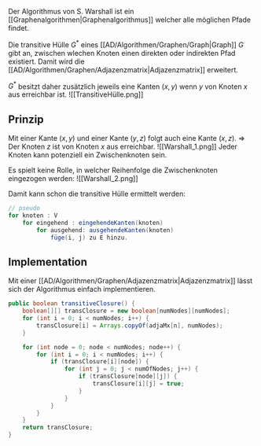 Der Algorithmus von S. Warshall ist ein [[Graphenalgorithmen|Graphenalgorithmus]] welcher alle möglichen Pfade findet.

Die transitive Hülle $G^{*}$ eines [[AD/Algorithmen/Graphen/Graph|Graph]] $G$ gibt an, zwischen wlechen Knoten einen direkten oder indirekten Pfad existiert. Damit wird die [[AD/Algorithmen/Graphen/Adjazenzmatrix|Adjazenzmatrix]] erweitert.

$G^{*}$ besitzt daher zusätzlich jeweils eine Kanten $(x,y)$ wenn $y$ von Knoten $x$ aus erreichbar ist.
![[TransitiveHülle.png]]

## Prinzip
Mit einer Kante $(x,y)$ und einer Kante $(y,z)$ folgt auch eine Kante $(x,z)$.
=> Der Knoten $z$ ist von Knoten $x$ aus erreichbar.
![[Warshall_1.png]]
Jeder Knoten kann potenziell ein Zwischenknoten sein.

Es spielt keine Rolle, in welcher Reihenfolge die Zwischenknoten eingezogen werden:
![[Warshall_2.png]]

Damit kann schon die transitive Hülle ermittelt werden:
```java
// pseudo
for knoten : V
	for eingehend : eingehendeKanten(knoten)
		for ausgehend: ausgehendeKanten(knoten)
			füge(i, j) zu E hinzu.
```

## Implementation
Mit einer [[AD/Algorithmen/Graphen/Adjazenzmatrix|Adjazenzmatrix]] lässt sich der Algorithmus einfach implementieren.
```java
public boolean transitiveClosure() {
	boolean[][] transClosure = new boolean[numNodes][numNodes];
	for (int i = 0; i < numNodes; i++) {
		transClosure[i] = Arrays.copyOf(adjaMx[n], numNodes);
	}

	for (int node = 0; node < numNodes; node++) {
		for (int i = 0; i < numNodes; i++) {
			if (transClosure[i][node]) {
				for (int j = 0; j < numOfNodes; j++) {
					if (transClosure[node][j]) {
						transClosure[i][j] = true;
					}
				}
			}
		}
	}	
	return transClosure;
}
```